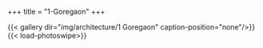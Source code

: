 +++
title = "1-Goregaon"
+++

{{< gallery dir="img/architecture/1 Goregaon" caption-position="none"/>}} {{< load-photoswipe>}}